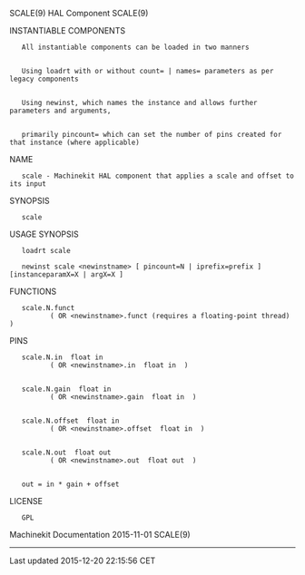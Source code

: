 SCALE(9) HAL Component SCALE(9)

INSTANTIABLE COMPONENTS

       All instantiable components can be loaded in two manners


       Using loadrt with or without count= | names= parameters as per legacy components


       Using newinst, which names the instance and allows further parameters and arguments,


       primarily pincount= which can set the number of pins created for that instance (where applicable)

NAME

       scale - Machinekit HAL component that applies a scale and offset to its input

SYNOPSIS

       scale

USAGE SYNOPSIS

       loadrt scale

       newinst scale <newinstname> [ pincount=N | iprefix=prefix ] [instanceparamX=X | argX=X ]

FUNCTIONS

       scale.N.funct
              ( OR <newinstname>.funct (requires a floating-point thread) )

PINS

       scale.N.in  float in
              ( OR <newinstname>.in  float in  )


       scale.N.gain  float in
              ( OR <newinstname>.gain  float in  )


       scale.N.offset  float in
              ( OR <newinstname>.offset  float in  )


       scale.N.out  float out
              ( OR <newinstname>.out  float out  )


       out = in * gain + offset

LICENSE

       GPL

Machinekit Documentation 2015-11-01 SCALE(9)

------------------------------------------------------------------------

Last updated 2015-12-20 22:15:56 CET


